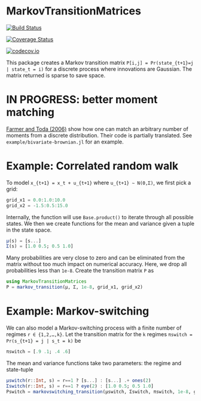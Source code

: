 # MarkovTransitionMatrices

[![Build Status](https://travis-ci.org/magerton/MarkovTransitionMatrices.jl.svg?branch=master)](https://travis-ci.org/magerton/MarkovTransitionMatrices.jl)

[![Coverage Status](https://coveralls.io/repos/magerton/MarkovTransitionMatrices.jl/badge.svg?branch=master&service=github)](https://coveralls.io/github/magerton/MarkovTransitionMatrices.jl?branch=master)

[![codecov.io](http://codecov.io/github/magerton/MarkovTransitionMatrices.jl/coverage.svg?branch=master)](http://codecov.io/github/magerton/MarkovTransitionMatrices.jl?branch=master)

This package creates a Markov transition matrix `P[i,j] = Pr(state_{t+1}=j | state_t = i)`
for a discrete process where innovations are Gaussian. The matrix returned is sparse to save space.

# IN PROGRESS: better moment matching

[Farmer and Toda (2006)](http://dx.doi.org/10.3982/QE737) show how one can match an arbitrary number of moments from a discrete distribution. Their code is partially translated. See `example/bivariate-brownian.jl` for an example.

# Example: Correlated random walk

To model `x_{t+1} = x_t + u_{t+1}` where `u_{t+1} ∼ N(0,Σ)`, we first pick a grid:
```julia
grid_x1 = 0.0:1.0:10.0
grid_x2 = -1.5:0.5:15.0
```
Internally, the function will use `Base.product()` to iterate through all possible
states. We then we create functions for the mean and variance given a tuple in
the state space.
```julia
μ(s) = [s...]
Σ(s) = [1.0 0.5; 0.5 1.0]
```
Many probabilities are very close to zero and can be eliminated from the matrix
without too much impact on numerical accuracy. Here, we drop all probabilities less
than `1e-8`. Create the transition matrix `P` as
```julia
using MarkovTransitionMatrices
P = markov_transition(μ, Σ, 1e-8, grid_x1, grid_x2)
```

# Example: Markov-switching

We can also model a Markov-switching process with a finite number of regimes
`r ∈ {1,2,…,k}`. Let the transition matrix for the `k` regimes
`πswitch = Pr(s_{t+1} = j | s_t = k)` be
```julia
πswitch = [.9 .1; .4 .6]
```
The mean and variance functions take two parameters: the regime and state-tuple
```julia
μswitch(r::Int, s) = r==1 ? [s...] : [s...] .+ ones(2)
Σswitch(r::Int, s) = r==1 ? eye(2) : [1.0 0.5; 0.5 1.0]
Pswitch = markovswitching_transition(μswitch, Σswitch, πswitch, 1e-8, grid_x1, grid_x2)
```
